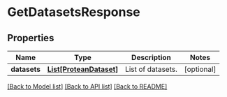 # GetDatasetsResponse


## Properties

Name | Type | Description | Notes
------------ | ------------- | ------------- | -------------
**datasets** | [**List[ProteanDataset]**](ProteanDataset.md) | List of datasets. | [optional] 

[[Back to Model list]](../README.md#documentation-for-models) [[Back to API list]](../README.md#documentation-for-api-endpoints) [[Back to README]](../README.md)


